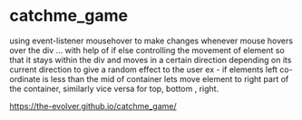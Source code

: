 # catchme_game

using event-listener mousehover to make changes whenever mouse hovers over the div ...
with help of if else controlling the movement of element so that it stays within the div and moves in a certain direction depending on its current direction to give a random effect to the user 
ex - if elements left co-ordinate is less than the mid of container  lets move element to right part of the container, similarly vice versa for top, bottom , right.


https://the-evolver.github.io/catchme_game/
